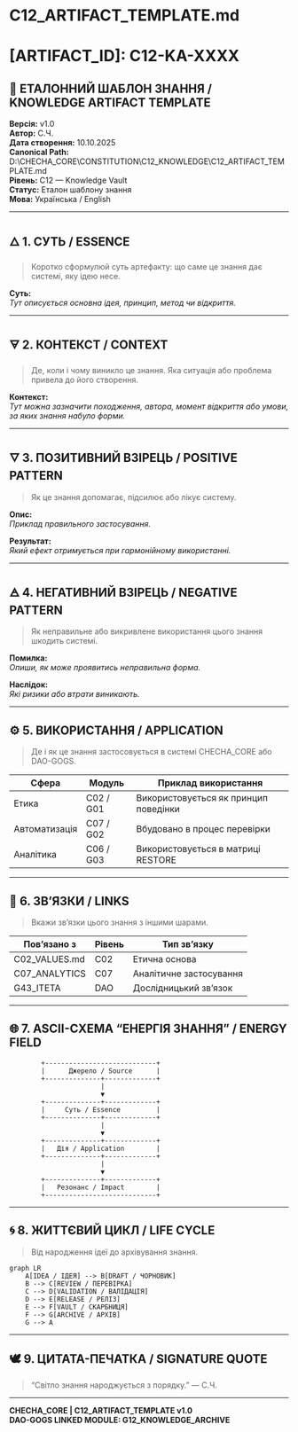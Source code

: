# C12_ARTIFACT_TEMPLATE.md
# [ARTIFACT_ID]: C12-KA-XXXX
## 📘 ЕТАЛОННИЙ ШАБЛОН ЗНАННЯ / KNOWLEDGE ARTIFACT TEMPLATE

**Версія:** v1.0  
**Автор:** С.Ч.  
**Дата створення:** 10.10.2025  
**Canonical Path:** D:\CHECHA_CORE\CONSTITUTION\C12_KNOWLEDGE\C12_ARTIFACT_TEMPLATE.md  
**Рівень:** C12 — Knowledge Vault  
**Статус:** Еталон шаблону знання  
**Мова:** Українська / English  

---

## 🜂 1. СУТЬ / ESSENCE
> Коротко сформулюй суть артефакту: що саме це знання дає системі, яку ідею несе.

**Суть:**  
_Тут описується основна ідея, принцип, метод чи відкриття._  

---

## 🜃 2. КОНТЕКСТ / CONTEXT
> Де, коли і чому виникло це знання. Яка ситуація або проблема привела до його створення.

**Контекст:**  
_Тут можна зазначити походження, автора, момент відкриття або умови, за яких знання набуло форми._  

---

## 🜄 3. ПОЗИТИВНИЙ ВЗІРЕЦЬ / POSITIVE PATTERN
> Як це знання допомагає, підсилює або лікує систему.

**Опис:**  
_Приклад правильного застосування._

**Результат:**  
_Який ефект отримується при гармонійному використанні._  

---

## 🜁 4. НЕГАТИВНИЙ ВЗІРЕЦЬ / NEGATIVE PATTERN
> Як неправильне або викривлене використання цього знання шкодить системі.

**Помилка:**  
_Опиши, як може проявитись неправильна форма._

**Наслідок:**  
_Які ризики або втрати виникають._  

---

## ⚙️ 5. ВИКОРИСТАННЯ / APPLICATION
> Де і як це знання застосовується в системі CHECHA_CORE або DAO-GOGS.

| Сфера | Модуль | Приклад використання |
|--------|---------|----------------------|
| Етика | C02 / G01 | Використовується як принцип поведінки |
| Автоматизація | C07 / G02 | Вбудовано в процес перевірки |
| Аналітика | C06 / G03 | Використовується в матриці RESTORE |

---

## 🧩 6. ЗВ’ЯЗКИ / LINKS
> Вкажи зв’язки цього знання з іншими шарами.

| Пов’язано з | Рівень | Тип зв’язку |
|--------------|---------|--------------|
| C02_VALUES.md | C02 | Етична основа |
| C07_ANALYTICS | C07 | Аналітичне застосування |
| G43_ITETA | DAO | Дослідницький зв’язок |

---

## 🌐 7. ASCII-СХЕМА “ЕНЕРГІЯ ЗНАННЯ” / ENERGY FIELD

```
        +----------------------------+
        |      Джерело / Source      |
        +--------------+-------------+
                       |
                       ▼
        +--------------+-------------+
        |     Суть / Essence         |
        +--------------+-------------+
                       |
                       ▼
        +--------------+-------------+
        |   Дія / Application        |
        +--------------+-------------+
                       |
                       ▼
        +--------------+-------------+
        |   Резонанс / Impact        |
        +----------------------------+
```

---

## 🌀 8. ЖИТТЄВИЙ ЦИКЛ / LIFE CYCLE
> Від народження ідеї до архівування знання.

```mermaid
graph LR
    A[IDEA / ІДЕЯ] --> B[DRAFT / ЧОРНОВИК]
    B --> C[REVIEW / ПЕРЕВІРКА]
    C --> D[VALIDATION / ВАЛІДАЦІЯ]
    D --> E[RELEASE / РЕЛІЗ]
    E --> F[VAULT / СКАРБНИЦЯ]
    F --> G[ARCHIVE / АРХІВ]
    G --> A
```

---

## 🕊️ 9. ЦИТАТА-ПЕЧАТКА / SIGNATURE QUOTE
> “Світло знання народжується з порядку.” — С.Ч.

---

**CHECHA_CORE | C12_ARTIFACT_TEMPLATE v1.0**  
**DAO-GOGS LINKED MODULE: G12_KNOWLEDGE_ARCHIVE**
